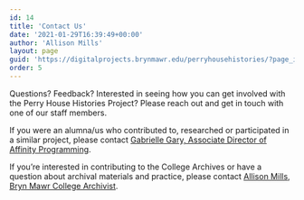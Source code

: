 ```yaml
---
id: 14
title: 'Contact Us'
date: '2021-01-29T16:39:49+00:00'
author: 'Allison Mills'
layout: page
guid: 'https://digitalprojects.brynmawr.edu/perryhousehistories/?page_id=14'
order: 5
---
```


Questions? Feedback? Interested in seeing how you can get involved with the Perry House Histories Project? Please reach out and get in touch with one of our staff members.

If you were an alumna/us who contributed to, researched or participated in a similar project, please contact [Gabrielle Gary, Associate Director of Affinity Programming](mailto:%20ggary@brynmawr.edu).

If you’re interested in contributing to the College Archives or have a question about archival materials and practice, please contact [Allison Mills, Bryn Mawr College Archivist](mailto:amills1@brynmawr.edu).